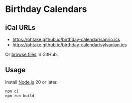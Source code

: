 # Birthday Calendars

## iCal URLs

- <https://ohtake.github.io/birthday-calendar/sanrio.ics>
- <https://ohtake.github.io/birthday-calendar/sylvanian.ics>

Or [browse files](https://github.com/ohtake/birthday-calendar/tree/gh-pages) in GitHub.

## Usage

Install [Node.js](https://nodejs.org/en) 20 or later.

```bash
npm ci
npm run build
```
